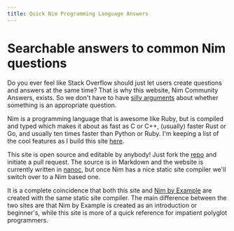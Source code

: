 ```yaml
---
title: Quick Nim Programming Language Answers
---
```

# Searchable answers to common Nim questions

Do you ever feel like Stack Overflow should just let users create questions and answers at the same time? That is why this website, Nim Community Answers, exists. So we don't have to have [silly arguments](https://stackoverflow.com/questions/948135/how-can-i-write-a-switch-statement-in-ruby) about whether something is an appropriate question.

Nim is a programming language that is awesome like Ruby, but is compiled and typed which makes it about as fast as C or C++, (usually) faster Rust or Go, and usually ten times faster than Python or Ruby. I'm keeping a list of the cool features as I build this site [here](/cool_things/).

This site is open source and editable by anybody! Just fork the [repo](https://github.com/zachaysan/nca) and initiate a pull request. The source is in Markdown and the website is currently written in [nanoc](http://nanoc.ws/), but once Nim has a nice static site compiler we'll switch over to a Nim based one.

It is a complete coincidence that both this site and [Nim by Example](https://nim-by-example.github.io/) are created with the same static site compiler. The main difference between the two sites are that Nim by Example is created as an introduction or beginner's, while this site is more of a quick reference for impatient polyglot programmers.
